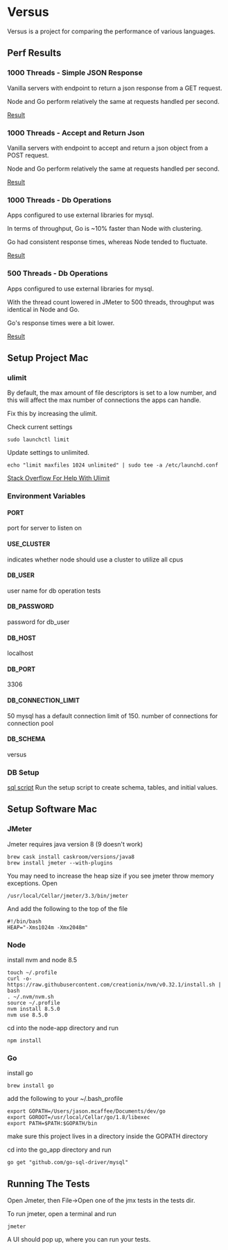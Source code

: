 # Versus
Versus is a project for comparing the performance of various languages.

## Perf Results

### 1000 Threads - Simple JSON Response
Vanilla servers with endpoint to return a json response from a GET request.

Node and Go perform relatively the same at requests handled per second.

[Result](/tests/jmeter-results/simple-json-response/result.md)

### 1000 Threads - Accept and Return Json
Vanilla servers with endpoint to accept and return a json object from a POST request.

Node and Go perform relatively the same at requests handled per second.

[Result](/tests/jmeter-results/accept-and-return-json/result.md)

### 1000 Threads - Db Operations
Apps configured to use external libraries for mysql.

In terms of throughput, Go is ~10% faster than Node with clustering.

Go had consistent response times, whereas Node tended to fluctuate.

[Result](/tests/jmeter-results/db-operations/result.md)

### 500 Threads - Db Operations
Apps configured to use external libraries for mysql.

With the thread count lowered in JMeter to 500 threads, throughput was identical in Node and Go.

Go's response times were a bit lower.

[Result](/tests/jmeter-results/db-operations-500-threads/result.md)

## Setup Project Mac
### ulimit
By default, the max amount of file descriptors is set to a low number, and this will affect the max number of connections the apps can handle.

Fix this by increasing the ulimit.

Check current settings
```
sudo launchctl limit
```

Update settings to unlimited.
```
echo "limit maxfiles 1024 unlimited" | sudo tee -a /etc/launchd.conf
```

[Stack Overflow For Help With Ulimit](https://superuser.com/questions/302754/increase-the-maximum-number-of-open-file-descriptors-in-snow-leopard)
### Environment Variables
#### PORT
port for server to listen on
#### USE_CLUSTER
indicates whether node should use a cluster to utilize all cpus
#### DB_USER
user name for db operation tests
#### DB_PASSWORD
password for db_user
#### DB_HOST
localhost
#### DB_PORT
3306
#### DB_CONNECTION_LIMIT
50
mysql has a default connection limit of 150.
number of connections for connection pool
#### DB_SCHEMA
versus

### DB Setup
[sql script]('/setup/db-setup.sql')
Run the setup script to create schema, tables, and initial values.

## Setup Software Mac
### JMeter
Jmeter requires java version 8 (9 doesn't work)
```
brew cask install caskroom/versions/java8
brew install jmeter --with-plugins
```
You may need to increase the heap size if you see jmeter throw memory exceptions.
Open
```
/usr/local/Cellar/jmeter/3.3/bin/jmeter
```
And add the following to the top of the file
```
#!/bin/bash
HEAP="-Xms1024m -Xmx2048m"
```
### Node
install nvm and node 8.5

```
touch ~/.profile
curl -o- https://raw.githubusercontent.com/creationix/nvm/v0.32.1/install.sh | bash
. ~/.nvm/nvm.sh
source ~/.profile
nvm install 8.5.0
nvm use 8.5.0
```

cd into the node-app directory and run
```
npm install
```

### Go
install go
```
brew install go
```

add the following to your ~/.bash_profile
```
export GOPATH=/Users/jason.mcaffee/Documents/dev/go
export GOROOT=/usr/local/Cellar/go/1.8/libexec
export PATH=$PATH:$GOPATH/bin
```

make sure this project lives in a directory inside the GOPATH directory

cd into the go_app directory and run
```
go get "github.com/go-sql-driver/mysql"
```

## Running The Tests
Open Jmeter, then File->Open one of the jmx tests in the tests dir.

To run jmeter, open a terminal and run
```
jmeter
```

A UI should pop up, where you can run your tests.

